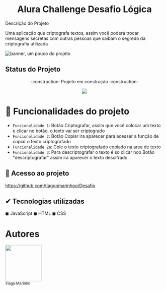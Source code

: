 <h1 align="center">Alura Challenge Desafio Lógica</h1



# Descrição do Projeto

<p>Uma aplicação que criptografa textos, assim você poderá trocar mensagens secretas com outras pessoas que saibam o segredo da criptografia utilizada</p>

![banner, um pouco do projeto](https://github.com/user-attachments/assets/f953dfd1-a145-4fff-af20-207c8ec51d64)



 <h2>Status do Projeto</h2>   
 <p align="center"> :construction: Projeto em construção :construction:
 </p>
<p align="center">
<img loading="lazy" src="http://img.shields.io/static/v1?label=STATUS&message=EM%20DESENVOLVIMENTO&color=GREEN&style=for-the-badge"/>
</p>




# :hammer: Funcionalidades do projeto

- `Funcionalidade 1`: Botão Criptografar, assim que você colocar um texto e clicar no botão, o texto vai ser criptogrado
- `Funcionalidade 2`: Botão Copiar ira aparecer para acesser a função de copiar o texto criptografado
- `Funcionalidade 2a`: Cole o texto criptografado copiado na area de texto
- `Funcionalidade 3`: Para descriptografar o texto é so clicar noo Botão "descriptografar" assim ira aparecer o texto descifrado




<h2>📁 Acesso ao projeto</h2>

https://github.com/tiagoomarinhoo/Desafio



<h2> ✔ Tecnologias utilizadas </h2>

◼ JavaScript
◼ HTML
◼ CSS



# Autores
 [<img loading="lazy" src="https://avatars.githubusercontent.com/u/19809998?s=400&u=22b9feb5f3d082cc4e52efcef0d18b4b9e54a5ef&v=4" width=115><br><sub>Tiago Marinho</sub>](https://github.com/tiagoomarinhoo) 


